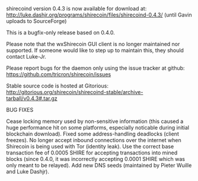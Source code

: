 shirecoind version 0.4.3 is now available for download at:
http://luke.dashjr.org/programs/shirecoin/files/shirecoind-0.4.3/ (until Gavin uploads to SourceForge)

This is a bugfix-only release based on 0.4.0.

Please note that the wxShirecoin GUI client is no longer maintained nor supported. If someone would like to step up to maintain this, they should contact Luke-Jr.

Please report bugs for the daemon only using the issue tracker at github:
https://github.com/tricron/shirecoin/issues

Stable source code is hosted at Gitorious:
http://gitorious.org/shirecoin/shirecoind-stable/archive-tarball/v0.4.3#.tar.gz

BUG FIXES

Cease locking memory used by non-sensitive information (this caused a huge performance hit on some platforms, especially noticable during initial blockchain download).
Fixed some address-handling deadlocks (client freezes).
No longer accept inbound connections over the internet when Shirecoin is being used with Tor (identity leak).
Use the correct base transaction fee of 0.0005 SHIRE for accepting transactions into mined blocks (since 0.4.0, it was incorrectly accepting 0.0001 SHIRE which was only meant to be relayed).
Add new DNS seeds (maintained by Pieter Wuille and Luke Dashjr).

